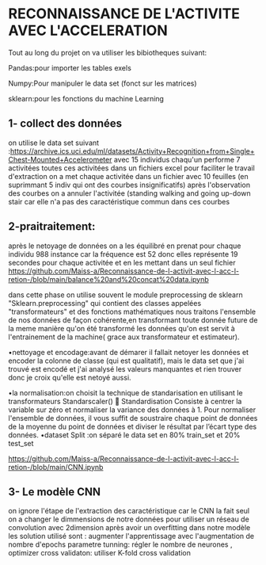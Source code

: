 # RECONNAISSANCE DE L'ACTIVITE AVEC L'ACCELERATION
Tout au long du projet on va utiliser les bibiotheques suivant:

Pandas:pour importer les tables exels

Numpy:Pour manipuler le data set (fonct sur les matrices)

sklearn:pour les fonctions du machine Learning 

## 1- collect des données 
on utilise le data set suivant :https://archive.ics.uci.edu/ml/datasets/Activity+Recognition+from+Single+Chest-Mounted+Accelerometer
avec 15 individus chaqu'un performe 7 activitées toutes ces activitées dans un fichiers excel 
pour faciliter le travail d'extraction on a met chaque activitée dans un fichier avec 10 feuilles (en suprimmant 5 indiv qui ont des courbes insignificatifs)
après l'observation des courbes on a annuler l'activitée (standing walking and going up-down stair car elle n'a pas des caractéristique commun dans ces courbes 
## 2-praitraitement:
après le netoyage de données on a les équilibré en prenat pour chaque individu 988 instance car la fréquence est 52 donc elles représente 19 secondes pour chaque activitée et en les mettant dans un seul fichier 
https://github.com/Maiss-a/Reconnaissance-de-l-activit-avec-l-acc-l-retion-/blob/main/balance%20and%20concat%20data.ipynb

dans cette phase on utilise souvent le module preprocessing de sklearn "Sklearn.preprocessing" qui contient des classes appelées "transformateurs" et des fonctions mathématiques
nous traitons l'ensemble de nos données de façon cohérente,en transformant toute donnée future de la meme manière qu'on été transformé les données qu'on est servit à l'entrainement de la machine( grace aux transformateur et estimateur).

   •nettoyage et encodage:avant de démarer il fallait netoyer les données et encoder la colonne de classe (qui est qualitatif), mais le data set que j'ai trouvé est encodé et j'ai analysé les valeurs manquantes et rien trouver donc je croix qu'elle est netoyé aussi.
   
   •la normalisation:on choisit la technique de standarisation  en utilisant le transformateurs Standarscaler() 
    Standardisation
Consiste à centrer la variable sur zéro et normaliser la variance des données à 1. 
Pour normaliser l'ensemble de données, il vous suffit de soustraire chaque point 
de données de la moyenne du point de données et diviser le résultat par l’écart 
type des données.
   •dataset Split :on séparé le data set en 80% train_set et 20% test_set
   
   https://github.com/Maiss-a/Reconnaissance-de-l-activit-avec-l-acc-l-retion-/blob/main/CNN.ipynb
   
## 3- Le modèle CNN 
on ignore l'étape de l'extraction des caractéristique car le CNN la fait seul
on a changer le dimmensions de notre données pour utiliser un réseau de convolution avec 2dimension 
après avoir un overfitting dans notre modèle les solution utilisé sont :
augmenter l'apprentissage avec l'augmentation de nombre d'epochs
parametre tunning: régler le nombre de neurones , optimizer
cross validaton: utiliser K-fold cross validation 
